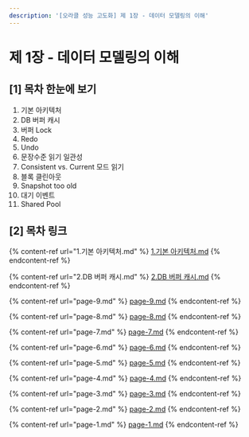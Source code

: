 ```yaml
---
description: '[오라클 성능 고도화] 제 1장 - 데이터 모델링의 이해'
---
```


# 제 1장 - 데이터 모델링의 이해

## \[1] 목차 한눈에 보기

1. 기본 아키텍처
2. DB 버퍼 캐시
3. 버퍼 Lock
4. Redo
5. Undo
6. 문장수준 읽기 일관성
7. Consistent vs. Current 모드 읽기
8. 블록 클린아웃
9. Snapshot too old
10. 대기 이벤트
11. Shared Pool

## \[2] 목차 링크

{% content-ref url="1.기본 아키텍처.md" %}
[1.기본 아키텍처.md](<1.기본 아키텍처.md>)
{% endcontent-ref %}

{% content-ref url="2.DB 버퍼 캐시.md" %}
[2.DB 버퍼 캐시.md](<2.DB 버퍼 캐시.md>)
{% endcontent-ref %}

{% content-ref url="page-9.md" %}
[page-9.md](page-9.md)
{% endcontent-ref %}

{% content-ref url="page-8.md" %}
[page-8.md](page-8.md)
{% endcontent-ref %}

{% content-ref url="page-7.md" %}
[page-7.md](page-7.md)
{% endcontent-ref %}

{% content-ref url="page-6.md" %}
[page-6.md](page-6.md)
{% endcontent-ref %}

{% content-ref url="page-5.md" %}
[page-5.md](page-5.md)
{% endcontent-ref %}

{% content-ref url="page-4.md" %}
[page-4.md](page-4.md)
{% endcontent-ref %}

{% content-ref url="page-3.md" %}
[page-3.md](page-3.md)
{% endcontent-ref %}

{% content-ref url="page-2.md" %}
[page-2.md](page-2.md)
{% endcontent-ref %}

{% content-ref url="page-1.md" %}
[page-1.md](page-1.md)
{% endcontent-ref %}
